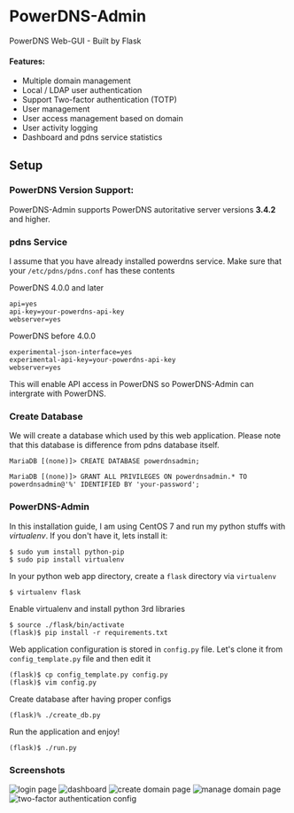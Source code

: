 # PowerDNS-Admin
PowerDNS Web-GUI - Built by Flask

#### Features:
- Multiple domain management
- Local / LDAP user authentication
- Support Two-factor authentication (TOTP)
- User management
- User access management based on domain
- User activity logging
- Dashboard and pdns service statistics

## Setup

### PowerDNS Version Support:
PowerDNS-Admin supports PowerDNS autoritative server versions **3.4.2** and higher. 

### pdns Service
I assume that you have already installed powerdns service. Make sure that your `/etc/pdns/pdns.conf` has these contents

PowerDNS 4.0.0 and later
```
api=yes
api-key=your-powerdns-api-key
webserver=yes
```

PowerDNS before 4.0.0
```
experimental-json-interface=yes
experimental-api-key=your-powerdns-api-key
webserver=yes
```

This will enable API access in PowerDNS so PowerDNS-Admin can intergrate with PowerDNS.

### Create Database
We will create a database which used by this web application. Please note that this database is difference from pdns database itself.
```
MariaDB [(none)]> CREATE DATABASE powerdnsadmin;

MariaDB [(none)]> GRANT ALL PRIVILEGES ON powerdnsadmin.* TO powerdnsadmin@'%' IDENTIFIED BY 'your-password';
```

### PowerDNS-Admin

In this installation guide, I am using CentOS 7 and run my python stuffs with *virtualenv*. If you don't have it, lets install it:
```
$ sudo yum install python-pip
$ sudo pip install virtualenv
```

In your python web app directory, create a `flask` directory via `virtualenv`
```
$ virtualenv flask
```

Enable virtualenv and install python 3rd libraries
```
$ source ./flask/bin/activate
(flask)$ pip install -r requirements.txt
```

Web application configuration is stored in `config.py` file. Let's clone it from `config_template.py` file and then edit it
```
(flask)$ cp config_template.py config.py 
(flask)$ vim config.py
```

Create database after having proper configs
```
(flask)% ./create_db.py
```


Run the application and enjoy!
```
(flask)$ ./run.py
```

### Screenshots
![login page](https://github.com/ngoduykhanh/PowerDNS-Admin/wiki/images/readme_screenshots/fullscreen-login.png?raw=true)
![dashboard](https://github.com/ngoduykhanh/PowerDNS-Admin/wiki/images/readme_screenshots/fullscreen-dashboard.png?raw=true)
![create domain page](https://github.com/ngoduykhanh/PowerDNS-Admin/wiki/images/readme_screenshots/fullscreen-domaincreate.png?raw=true)
![manage domain page](https://github.com/ngoduykhanh/PowerDNS-Admin/wiki/images/readme_screenshots/fullscreen-domainmanage.png?raw=true)
![two-factor authentication config](https://cloud.githubusercontent.com/assets/6447444/16111111/467f2226-33db-11e6-926a-01b4d15035d2.png)

